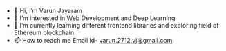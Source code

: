 - 👋 Hi, I’m Varun Jayaram
- 👀 I’m interested in Web Development and Deep Learning
- 🌱 I’m currently learning different frontend libraries and exploring field of Ethereum blockchain
- 📫 How to reach me Email id- varun.2712.vj@gmail.com

<!---
Varun-2712/Varun-2712 is a ✨ special ✨ repository because its `README.md` (this file) appears on your GitHub profile.
You can click the Preview link to take a look at your changes.
--->
